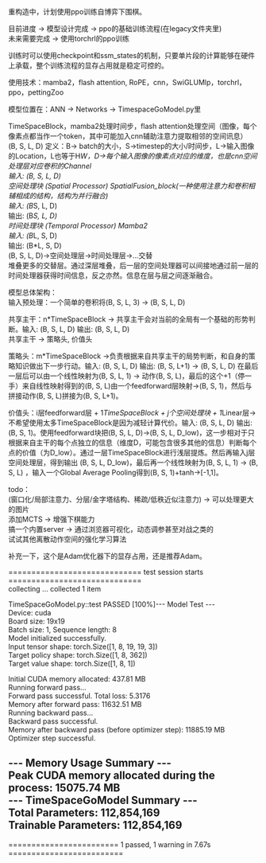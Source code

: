 重构造中，计划使用ppo训练自博弈下围棋。  
  
目前进度 -> 模型设计完成 -> ppo的基础训练流程(在legacy文件夹里)  
未来需要完成 -> 使用torchrl的ppo训练  
  
训练时可以使用checkpoint和ssm_states的机制，只要单片段的计算能够在硬件上承载，整个训练流程的显存占用就是稳定可控的。  
  
使用技术：mamba2，flash attention, RoPE，cnn，SwiGLUMlp，torchrl，ppo，pettingZoo 
  
模型位置在：ANN -> Networks -> TimespaceGoModel.py里  

TimeSpaceBlock，mamba2处理时间步，flash attention处理空间（图像，每个像素点都当作一个token，其中可能加入cnn辅助注意力提取相邻的空间讯息）  
(B, S, L, D)  定义：B-> batch的大小，S->timestep的大小/时间步，L->输入图像的Location，L也等于H*W，D->每个输入图像的像素点对应的维度，也是cnn空间处理层对应卷积的Channel  
输入: (B, S, L, D)  
空间处理块 (Spatial Processor) SpatialFusion_block(一种使用注意力和卷积相辅相成的结构，结构为并行融合)  
输入: (B*S, L, D)  
输出: (B*S, L, D)  
时间处理块 (Temporal Processor) Mamba2  
输入: (B*L, S, D)  
输出: (B*L, S, D)  
(B, S, L, D)->空间处理层->时间处理层->...交替   
堆叠更多的交替层。通过深层堆叠，后一层的空间处理器可以间接地通过前一层的时间处理器获得时间信息，反之亦然。信息在层与层之间逐渐融合。  
  
模型总体架构：  
输入预处理：一个简单的卷积将(B, S, L, 3) -> (B, S, L, D)  
  
共享主干：n*TimeSpaceBlock -> 共享主干会对当前的全局有一个基础的形势判断。输入: (B, S, L, D) 输出: (B, S, L, D)  
共享主干 -> 策略头, 价值头  
  
策略头：m*TimeSpaceBlock ->负责根据来自共享主干的局势判断，和自身的策略知识做出下一步行动。输入: (B, S, L, D) 输出: (B, S, L+1) -> (B, S, L, D) 在最后一层后可以由一个线性映射为(B, S, L, 1) -> 动作(B, S, L)，最后的这个+1（停一手）来自线性映射得到的(B, S, L)由一个feedforward层映射->(B, S, 1)，然后与拼接动作(B, S, L)拼接为(B, S, L+1)。
  
价值头：i层feedforward层 + 1*TimeSpaceBlock + j个空间处理块 + 1*Linear层-> 不希望使用太多TimeSpaceBlock是因为减轻计算代价。输入: (B, S, L, D) 输出: (B, S, 1)。使用feedforward块把(B, S, L, D)->(B, S, L, D_low)，这一步相对于只根据来自主干的每个点独立的信息（维度D，可能包含很多其他的信息）判断每个点的价值（为D_low）。通过一层TimeSpaceBlock进行浅层提炼。然后再输入j层空间处理层，得到输出 (B, S, L, D_low)，最后再一个线性映射为(B, S, L, 1) -> (B, S, L) ，输入一个Global Average Pooling得到(B, S, 1)+tanh->[-1,1]。  
  
todo：  
(窗口化/局部注意力、分层/金字塔结构、稀疏/低秩近似注意力) -> 可以处理更大的图片  
添加MCTS -> 增强下棋能力  
搞一个内置server -> 通过浏览器可视化，动态调参甚至对战之类的  
试试其他离散动作空间的强化学习算法  
  
补充一下，这个是Adam优化器下的显存占用，还是推荐Adam。  
  
============================= test session starts =============================  
collecting ... collected 1 item  
  
TimeSpaceGoModel.py::test PASSED [100%]--- Model Test ---  
Device: cuda  
Board size: 19x19  
Batch size: 1, Sequence length: 8  
Model initialized successfully.  
Input tensor shape: torch.Size([1, 8, 19, 19, 3])  
Target policy shape: torch.Size([1, 8, 362])  
Target value shape: torch.Size([1, 8, 1])  
  
Initial CUDA memory allocated: 437.81 MB  
Running forward pass...  
Forward pass successful. Total loss: 5.3176  
Memory after forward pass: 11632.51 MB  
Running backward pass...  
Backward pass successful.  
Memory after backward pass (before optimizer step): 11885.19 MB  
Optimizer step successful.  
  
--- Memory Usage Summary ---  
Peak CUDA memory allocated during the process: 15075.74 MB  
--- TimeSpaceGoModel Summary ---  
Total Parameters: 112,854,169  
Trainable Parameters: 112,854,169  
------------------------------  
  
  
======================== 1 passed, 1 warning in 7.67s =========================  
